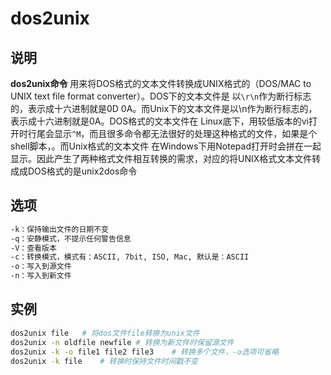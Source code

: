 # dos2unix

## 说明

**dos2unix命令** 用来将DOS格式的文本文件转换成UNIX格式的（DOS/MAC to UNIX text file format converter）。DOS下的文本文件是
以`\r\n`作为断行标志的，表示成十六进制就是0D 0A。而Unix下的文本文件是以\n作为断行标志的，表示成十六进制就是0A。DOS格式的文本文件在
Linux底下，用较低版本的vi打开时行尾会显示`^M`，而且很多命令都无法很好的处理这种格式的文件，如果是个shell脚本，。而Unix格式的文本文件
在Windows下用Notepad打开时会拼在一起显示。因此产生了两种格式文件相互转换的需求，对应的将UNIX格式文本文件转成成DOS格式的是unix2dos命令

## 选项

```markdown
-k：保持输出文件的日期不变
-q：安静模式，不提示任何警告信息
-V：查看版本
-c：转换模式，模式有：ASCII, 7bit, ISO, Mac, 默认是：ASCII
-o：写入到源文件
-n：写入到新文件
```

## 实例

```bash
dos2unix file   # 将dos文件file转换为unix文件
dos2unix -n oldfile newfile # 转换为新文件时保留源文件
dos2unix -k -o file1 file2 file3    # 转换多个文件，-o选项可省略
dos2unix -k file    # 转换时保持文件时间戳不变
```


